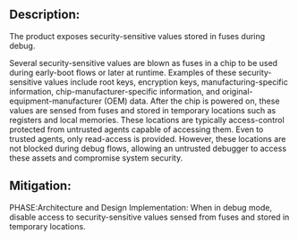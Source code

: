## Description:

The product exposes security-sensitive values stored in fuses during debug.

Several security-sensitive values are blown as fuses in a chip to be used during early-boot flows or later at runtime. Examples of these security-sensitive values include root keys, encryption keys, manufacturing-specific information, chip-manufacturer-specific information, and original-equipment-manufacturer (OEM) data. After the chip is powered on, these values are sensed from fuses and stored in temporary locations such as registers and local memories. These locations are typically access-control protected from untrusted agents capable of accessing them. Even to trusted agents, only read-access is provided. However, these locations are not blocked during debug flows, allowing an untrusted debugger to access these assets and compromise system security.

## Mitigation:


PHASE:Architecture and Design Implementation:
When in debug mode, disable access to security-sensitive values sensed from fuses and stored in temporary locations.

